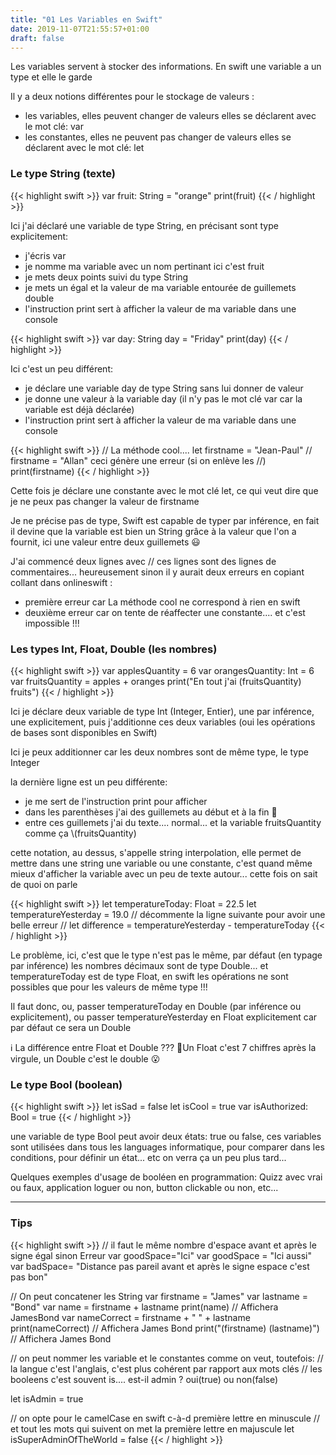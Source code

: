 ```yaml
---
title: "01 Les Variables en Swift"
date: 2019-11-07T21:55:57+01:00
draft: false
---
```


Les variables servent à stocker des informations.
En swift une variable a un type et elle le garde

Il y a deux notions différentes pour le stockage de valeurs :
- les variables, elles peuvent changer de valeurs elles se déclarent avec le mot clé: var
- les constantes, elles ne peuvent pas changer de valeurs elles se déclarent avec le mot clé: let

### Le type String (texte)

{{< highlight swift >}}
var fruit: String = "orange"
print(fruit)
{{< / highlight >}}

Ici j'ai déclaré une variable de type String, en précisant sont type explicitement:
- j'écris var
- je nomme ma variable avec un nom pertinant ici c'est fruit
- je mets deux points suivi du type String 
- je mets un égal et la valeur de ma variable entourée de guillemets double
- l'instruction print sert à afficher la valeur de ma variable dans une console

{{< highlight swift >}}
var day: String
day = "Friday"
print(day)
{{< / highlight >}}

Ici c'est un peu différent:
- je déclare une variable day de type String sans lui donner de valeur  
- je donne une valeur à la variable day (il n'y pas le mot clé var car la variable est déjà déclarée)
- l'instruction print sert à afficher la valeur de ma variable dans une console

{{< highlight swift >}}
// La méthode cool.... 
let firstname = "Jean-Paul"
// firstname = "Allan" ceci génère une erreur (si on enlève les //)
print(firstname)
{{< / highlight >}}

Cette fois je déclare une constante avec le mot clé let, ce qui veut dire que je ne peux pas changer la valeur de firstname

Je ne précise pas de type, Swift est capable de typer par inférence, en fait il devine que la variable est bien un String grâce à la valeur que l'on a fournit, ici une valeur entre deux guillemets 😃

J'ai commencé deux lignes avec // ces lignes sont des lignes de commentaires... heureusement sinon il y aurait deux erreurs en copiant collant dans onlineswift :
- première erreur car La méthode cool ne correspond à rien en swift
- deuxième erreur car on tente de réaffecter une constante.... et c'est impossible !!! 

### Les types Int, Float, Double (les nombres)

{{< highlight swift >}}
var applesQuantity = 6
var orangesQuantity: Int = 6
var fruitsQuantity = apples + oranges
print("En tout j'ai \(fruitsQuantity) fruits")
{{< / highlight >}}

Ici je déclare deux variable de type Int (Integer, Entier), une par inférence, une explicitement, puis j'additionne ces deux variables (oui les opérations de bases sont disponibles en Swift)

Ici je peux additionner car les deux nombres sont de même type, le type Integer

la dernière ligne est un peu différente:
- je me sert de l'instruction print pour afficher
- dans les parenthèses j'ai des guillemets au début et à la fin 🤔
- entre ces guillemets j'ai du texte.... normal... et la variable fruitsQuantity comme ça \\(fruitsQuantity)

cette notation, au dessus, s'appelle string interpolation, elle permet de mettre dans une string une variable ou une constante, c'est quand même mieux d'afficher la variable avec un peu de texte autour... cette fois on sait de quoi on parle

{{< highlight swift >}}
let temperatureToday: Float = 22.5
let temperatureYesterday = 19.0
// décommente la ligne suivante pour avoir une belle erreur
// let difference = temperatureYesterday - temperatureToday
{{< / highlight >}}

Le problème, ici, c'est que le type n'est pas le même, par défaut (en typage par inférence) les nombres décimaux sont de type Double... et temperatureToday est de type Float, en swift les opérations ne sont possibles que pour les valeurs de même type !!!

Il faut donc, ou, passer temperatureToday en Double (par inférence ou explicitement), ou passer temperatureYesterday en Float explicitement car par défaut ce sera un Double

ℹ️ La différence entre Float et Double ??? 🤔Un Float c'est 7 chiffres après la virgule, un Double c'est le double 😮

### Le type Bool (boolean)

{{< highlight swift >}}
let isSad = false
let isCool = true
var isAuthorized: Bool = true 
{{< / highlight >}}

une variable de type Bool peut avoir deux états: true ou false, ces variables sont utilisées dans tous les languages informatique, pour comparer dans les conditions, pour définir un état... etc on verra ça un peu plus tard...

Quelques exemples d'usage de booléen en programmation: Quizz avec vrai ou faux, application loguer ou non, button clickable ou non, etc...

********************

### Tips

{{< highlight swift >}}
// il faut le même nombre d'espace avant et après le signe égal sinon Erreur
var goodSpace="Ici"
var goodSpace = "Ici aussi"
var badSpace= "Distance pas pareil avant et après le signe espace c'est pas bon"

// On peut concatener les String
var firstname = "James"
var lastname = "Bond"
var name = firstname + lastname
print(name) // Affichera JamesBond
var nameCorrect = firstname + " " + lastname
print(nameCorrect) // Affichera James Bond
print("\(firstname) \(lastname)") // Affichera James Bond

// on peut nommer les variable et le constantes comme on veut, toutefois:
// la langue c'est l'anglais, c'est plus cohérent par rapport aux mots clés
// les booleens c'est souvent is.... est-il admin ? oui(true) ou non(false) 

let isAdmin = true

// on opte pour le camelCase en swift c-à-d première lettre en minuscule
// et tout les mots qui suivent on met la première lettre en majuscule
let isSuperAdminOfTheWorld = false
{{< / highlight >}}

